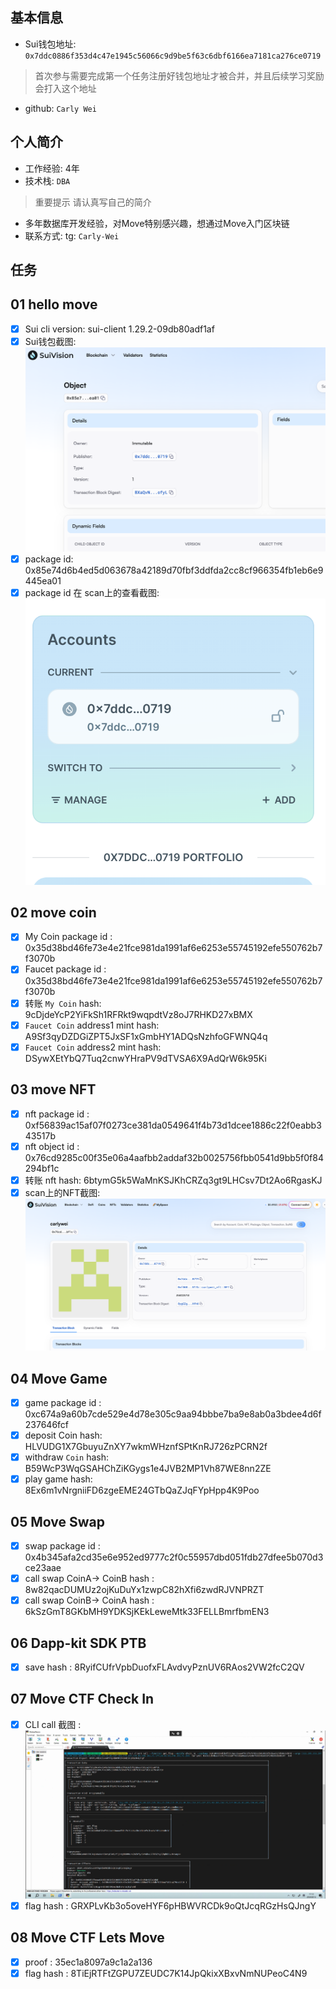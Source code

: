 ## 基本信息
- Sui钱包地址: `0x7ddc0886f353d4c47e1945c56066c9d9be5f63c6dbf6166ea7181ca276ce0719`
> 首次参与需要完成第一个任务注册好钱包地址才被合并，并且后续学习奖励会打入这个地址
- github: `Carly Wei`

## 个人简介
- 工作经验: 4年
- 技术栈: `DBA`
> 重要提示 请认真写自己的简介
- 多年数据库开发经验，对Move特别感兴趣，想通过Move入门区块链
- 联系方式: tg: `Carly-Wei` 

## 任务

##   01 hello move  
- [x] Sui cli version: sui-client 1.29.2-09db80adf1af
- [x] Sui钱包截图: ![Sui钱包截图](./images/scan1.png)
- [x] package id:  0x85e74d6b4ed5d063678a42189d70fbf3ddfda2cc8cf966354fb1eb6e9445ea01
- [x] package id 在 scan上的查看截图:![Scan截图](./images/scan2.png)

##   02 move coin
- [x] My Coin package id : 0x35d38bd46fe73e4e21fce981da1991af6e6253e55745192efe550762b7f3070b
- [x] Faucet package id : 0x35d38bd46fe73e4e21fce981da1991af6e6253e55745192efe550762b7f3070b
- [x] 转账 `My Coin` hash: 9cDjdeYcP2YiFkSh1RFRkt9wqpdtVz8oJ7RHKD27xBMX
- [x] `Faucet Coin` address1 mint hash: A9Sf3qyDZDGiZPT5JxSF1xGmbHY1ADQsNzhfoGFWNQ4q
- [x] `Faucet Coin` address2 mint hash: DSywXEtYbQ7Tuq2cnwYHraPV9dTVSA6X9AdQrW6k95Ki

##   03 move NFT
- [x] nft package id : 0xf56839ac15af07f0273ce381da0549641f4b73d1dcee1886c22f0eabb343517b
- [x] nft object id :  0x76cd9285c00f35e06a4aafbb2addaf32b0025756fbb0541d9bb5f0f84294bf1c
- [x] 转账 nft  hash: 6btymG5k5WaMnKSJKhCRZq3gt9LHCsv7Dt2Ao6RgasKJ
- [x] scan上的NFT截图:![Scan截图](./images/scan3.png)

##   04 Move Game
- [x] game package id : 0xc674a9a60b7cde529e4d78e305c9aa94bbbe7ba9e8ab0a3bdee4d6f237646fcf
- [x] deposit Coin hash: HLVUDG1X7GbuyuZnXY7wkmWHznfSPtKnRJ726zPCRN2f
- [x] withdraw `Coin` hash:  B59WcP3WqGSAHChZiKGygs1e4JVB2MP1Vh87WE8nn2ZE
- [x] play game hash:  8Ex6m1vNrgniiFD6zgeEME24GTbQaZJqFYpHpp4K9Poo

##   05 Move Swap
- [x] swap package id : 0x4b345afa2cd35e6e952ed9777c2f0c55957dbd051fdb27dfee5b070d3ce23aae
- [x] call swap CoinA-> CoinB  hash :  8w82qacDUMUz2ojKuDuYx1zwpC82hXfi6zwdRJVNPRZT
- [x] call swap CoinB-> CoinA  hash : 6kSzGmT8GKbMH9YDKSjKEkLeweMtk33FELLBmrfbmEN3

##   06 Dapp-kit SDK PTB
- [x] save hash : 8RyifCUfrVpbDuofxFLAvdvyPznUV6RAos2VW2fcC2QV

##   07 Move CTF Check In
- [x] CLI call 截图 : ![截图](./images/scan4.png)
- [x] flag hash : GRXPLvKb3o5oveHYF6pHBWVRCDk9oQtJcqRGzHsQJngY

##   08 Move CTF Lets Move
- [x] proof :  35ec1a8097a9c1a2a136
- [x] flag hash : 8TiEjRTFtZGPU7ZEUDC7K14JpQkixXBxvNmNUPeoC4N9
